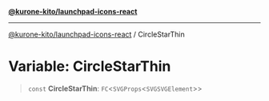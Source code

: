 [**@kurone-kito/launchpad-icons-react**](../README.md)

***

[@kurone-kito/launchpad-icons-react](../globals.md) / CircleStarThin

# Variable: CircleStarThin

> `const` **CircleStarThin**: `FC`\<`SVGProps`\<`SVGSVGElement`\>\>
